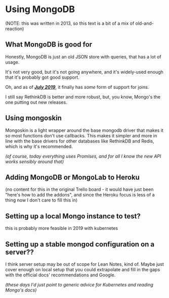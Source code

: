 # Using MongoDB

(NOTE: this was written in 2013, so this text is a bit of a mix of old-and-reaction)

## What MongoDB is good for

Honestly, MongoDB is just an old JSON store with queries, that has a lot of usage.

It's not very good, but it's not going anywhere, and it's widely-used enough that it's probably got good support.

Oh, and as of ***[July 2019](https://docs.mongodb.com/manual/release-notes/3.2/)***, it finally has *some* form of support for joins.

I still say RethinkDB is better and more robust, but, you know, Mongo's the one putting out new releases.

## Using mongoskin

Mongoskin is a light wrapper around the base mongodb driver that makes it so most functions don't use callbacks. This makes it simpler and more in line with the base drivers for other databases like RethinkDB and Redis, which is why it's recommended.

*(of course, today everything uses Promises, and for all I know the new API works sensibly around that)*

## Adding MongoDB or MongoLab to Heroku

(no content for this in the original Trello board - it would have just been "here's how to add the addons", and since the Heroku focus is less of a thing now I don't care to fill this in)

## Setting up a local Mongo instance to test?

this is probably more feasible in 2019 with kubernetes

## Setting up a stable mongod configuration on a server??

I think server setup may be out of scope for Lean Notes, kind of. Maybe just cover enough on local setup that you could extrapolate and fill in the gaps with the official docs' recommendations and Google.

*(these days I'd just point to generic advice for Kubernetes and reading Mongo's docs)*
